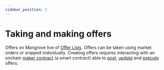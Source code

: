 ```yaml
---
sidebar_position: 2
---
```

# Taking and making offers

Offers on Mangrove live of [Offer Lists](offer-list.md). Offers can be taken using market orders or snipped individually. Creating offers requires interacting with an onchain [maker contract](reactive-offer/maker-contract.md#offer-logic) (a smart contract) able to [post](reactive-offer/#posting-a-new-offer), [update](reactive-offer/#updating-an-existing-offer) and [execute](reactive-offer/maker-contract.md) offers.
